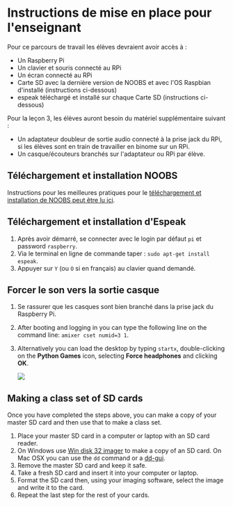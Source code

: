 # Instructions de mise en place pour l'enseignant

Pour ce parcours de travail les élèves devraient avoir accès à :

- Un Raspberry Pi
- Un clavier et souris connecté au RPi
- Un écran connecté au RPi
- Carte SD avec la dernière version de NOOBS et avec l'OS Raspbian d'installé (instructions ci-dessous)
- espeak téléchargé et installé sur chaque Carte SD (instructions ci-dessous)

Pour la leçon 3, les élèves auront besoin du matériel supplémentaire suivant :

- Un adaptateur doubleur de sortie audio connecté à la prise jack du RPi, si les élèves sont en train de travailler en binome sur un RPi.
- Un casque/écouteurs branchés sur l'adaptateur ou RPi par élève.


## Téléchargement et installation NOOBS

Instructions pour les meilleures pratiques pour le [téléchargement et installation de NOOBS peut être lu ici](http://www.raspberrypi.org/help/noobs-setup/).


## Téléchargement et installation d'Espeak

1. Après avoir démarré, se connecter avec le login par défaut `pi` et password `raspberry`.
2. Via le terminal en ligne de commande taper : `sudo apt-get install espeak`.
3. Appuyer sur `Y` (ou `O` si en français) au clavier quand demandé.


## Forcer le son vers la sortie casque

1. Se rassurer que les casques sont bien branché dans la prise jack du Raspberry Pi.
2. After booting and logging in you can type the following line on the command line: `amixer cset numid=3 1`.
3. Alternatively you can load the desktop by typing `startx`, double-clicking on the **Python Games** icon, selecting **Force headphones** and clicking **OK**.

	![](lesson-3/images/audio_output.png)

## Making a class set of SD cards

Once you have completed the steps above, you can make a copy of your master SD card and then use that to make a class set.

1. Place your master SD card in a computer or laptop with an SD card reader.
2. On Windows use [Win disk 32 imager](http://sourceforge.net/projects/win32diskimager/) to make a copy of an SD card. On Mac OSX you can use the `dd` command or a [dd-gui](http://www.gingerbeardman.com/dd-gui/).
3. Remove the master SD card and keep it safe.
4. Take a fresh SD card and insert it into your computer or laptop.
5. Format the SD card then, using your imaging software, select the image and write it to the card.
6. Repeat the last step for the rest of your cards.
